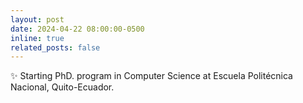 ```yaml
---
layout: post
date: 2024-04-22 08:00:00-0500
inline: true
related_posts: false
---
```


:sparkles: Starting PhD. program in Computer Science at Escuela Politécnica Nacional, Quito-Ecuador.
